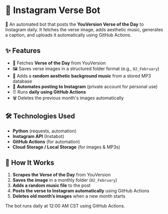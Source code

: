 # 📖 Instagram Verse Bot

🚀 An automated bot that posts the **YouVersion Verse of the Day** to Instagram daily. It fetches the verse image, adds aesthetic music, generates a caption, and uploads it automatically using GitHub Actions.

## ✨ Features
- 📜 Fetches **Verse of the Day** from YouVersion
- 🖼️ Saves verse images in a structured folder format (e.g., `02_February`)
- 🎵 Adds a **random aesthetic background music** from a stored MP3 database
- 🤖 **Automates posting to Instagram** (private account for personal use)
- ⏰ Runs **daily using GitHub Actions**
- 🗑️ Deletes the previous month's images automatically

## 🛠️ Technologies Used
- **Python** (requests, automation)
- **Instagram API** (Instabot)
- **GitHub Actions** (for automation)
- **Cloud Storage / Local Storage** (for images & MP3s)

## 🚀 How It Works
1. **Scrapes the Verse of the Day** from YouVersion
2. **Saves the image** in a monthly folder (`02_February`)
3. **Adds a random music file** to the post
4. **Posts the verse to Instagram automatically** using GitHub Actions
5. **Deletes old month’s images** when a new month starts

The bot runs daily at 12:00 AM CST using GitHub Actions.
